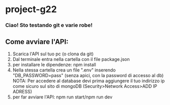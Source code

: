 # project-g22

### Ciao! Sto testando git e varie robe!

## Come avviare l'API:
1. Scarica l'API sul tuo pc (o clona da git)
2. Dal terminale entra nella cartella con il file package.json
3. per installare le dipendenze: npm install
4. Nella stessa cartella crea un file ".env" inserendo "DB_PASSWORD=pass" (senza apici, con la password di accesso al db)
NOTA: Per accedere al database devi prima aggiungere il tuo indirizzo ip come sicuro sul sito di mongoDB (Security>Network Access>ADD IP ADRESS)
5. per far avviare l'API: npm run start/npm run dev